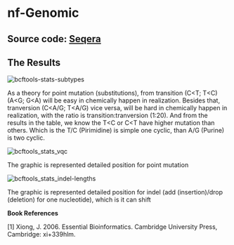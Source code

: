 # nf-Genomic

## Source code: [Seqera](https://cloud.seqera.io/orgs/community/workspaces/showcase/watch/hsoFRXz6uaveX/v2/logs)

## The Results

![bcftools-stats-subtypes](https://github.com/user-attachments/assets/11f597cb-86d3-4d24-9479-43d1458a7f17)

As a theory for point mutation (substitutions), from transition (C<T; T<C) (A<G; G<A) will be easy in chemically happen in realization. Besides that, tranversion (C<A/G; T<A/G) vice versa, will be hard in chemically happen in realization, with the ratio is transition:tranversion (1:20). And from the results in the table, we know the T<C or C<T have higher mutation than others. Which is the T/C (Pirimidine) is simple one cyclic, than A/G (Purine) is two cyclic.

![bcftools_stats_vqc](https://github.com/user-attachments/assets/f9dcf005-4af8-4148-985a-8898871c0e41)

The graphic is represented detailed position for point mutation

![bcftools_stats_indel-lengths](https://github.com/user-attachments/assets/2e187f44-73ef-43ac-9840-00413a3be2b4)

The graphic is represented detailed position for indel (add (insertion)/drop (deletion) for one nucleotide), which is it can shift

**Book References**

[1] Xiong, J. 2006. Essential Bioinformatics. Cambridge University Press, Cambridge: xi+339hlm.
